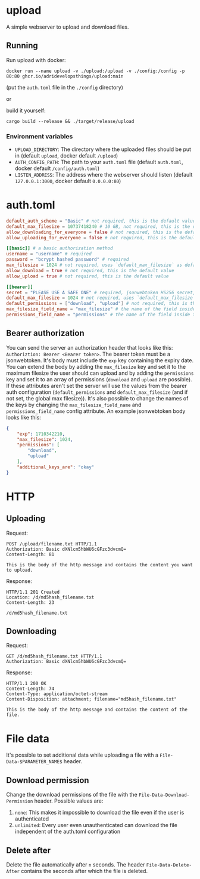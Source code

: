 # upload
A simple webserver to upload and download files.

## Running
Run upload with docker:
```
docker run --name upload -v ./upload:/upload -v ./config:/config -p 80:80 ghcr.io/adridevelopsthings/upload:main
```
(put the `auth.toml` file in the `./config` directory)

or

build it yourself:

```
cargo build --release && ./target/release/upload
```

### Environment variables
- `UPLOAD_DIRECTORY`: The directory where the uploaded files should be put in (default `upload`, docker default `/upload`)
- `AUTH_CONFIG_PATH`: The path to your `auth.toml` file (default `auth.toml`, docker default `/config/auth.toml`)
- `LISTEN_ADDRESS`: The address where the webserver should listen (default `127.0.0.1:3000`, docker default `0.0.0.0:80`)

# auth.toml
```toml
default_auth_scheme = "Basic" # not required, this is the default value
default_max_filesize = 10737418240 # 10 GB, not required, this is the default value
allow_downloading_for_everyone = false # not required, this is the default value
allow_uploading_for_everyone = false # not required, this is the default value

[[basic]] # a basic authorization method
username = "username" # required
password = "bcrypt hashed password" # required
max_filesize = 1024 # not required, uses `default_max_filesize` as default
allow_download = true # not required, this is the default value
allow_upload = true # not required, this is the default value

[[bearer]]
secret = "PLEASE USE A SAFE ONE" # required, jsonwebtoken HS256 secret, create with `openssl rand -hex 64`
default_max_filesize = 1024 # not required, uses `default_max_filesize` as defualt
default_permissions = ["download", "upload"] # not required, this is the default value
max_filesize_field_name = "max_filesize" # the name of the field inside the json containing the max_filesize, not required, this is the default value
permissions_field_name = "permissions" # the name of the field inside the json containing the permissions, not required, this is the default value
```

## Bearer authorization
You can send the server an authorization header that looks like this: `Authoriztion: Bearer <Bearer token>`. The bearer token must be a jsonwebtoken. It's body must include the `exp` key containing the expiry date.
You can extend the body by adding the `max_filesize` key and set it to the maximum filesize the user should can upload and by adding the `permissions` key and set it to an array of permissions (`download` and `upload` are possible).
If these attributes aren't set the server will use the values from the bearer auth configuration (`default_permissions` and `default_max_filesize` (and if not set, the global max filesize)).
It's also possible to change the names of the keys by changing the `max_filesize_field_name` and `permissions_field_name` config attribute.
An example jsonwebtoken body looks like this:
```json
{
    "exp": 1710342210,
    "max_filesize": 1024,
    "permissions": [
        "download",
        "upload"
    ],
    "additional_keys_are": "okay"
}
```

# HTTP
## Uploading
Request:
```
POST /upload/filename.txt HTTP/1.1
Authorization: Basic dXNlcm5hbWU6cGFzc3dvcmQ=
Content-Length: 81

This is the body of the http message and contains the content you want to upload.
```
Response:
```
HTTP/1.1 201 Created
Location: /d/md5hash_filename.txt
Content-Length: 23

/d/md5hash_filename.txt
```

## Downloading
Request:
```
GET /d/md5hash_filename.txt HTTP/1.1
Authorization: Basic dXNlcm5hbWU6cGFzc3dvcmQ=
```
Response:
```
HTTP/1.1 200 OK
Content-Length: 74
Content-Type: application/octet-stream
Content-Disposition: attachment; filename="md5hash_filename.txt"

This is the body of the http message and contains the content of the file.
```

# File data
It's possible to set additional data while uploading a file with a `File-Data-$PARAMETER_NAME$` header.

## Download permission
Change the download permissions of the file with the `File-Data-Download-Permission` header. Possible values are:
1. `none`: This makes it impossible to download the file even if the user is authenticated
2. `unlimited`: Every user even unauthenticated can download the file independent of the auth.toml configuration


## Delete after
Delete the file automatically after `n` seconds. The header `File-Data-Delete-After` contains the seconds after which the file is deleted.